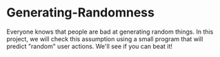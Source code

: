 # Generating-Randomness
Everyone knows that people are bad at generating random things. In this project, we will check this assumption using a small program that will predict "random" user actions. We'll see if you can beat it!
